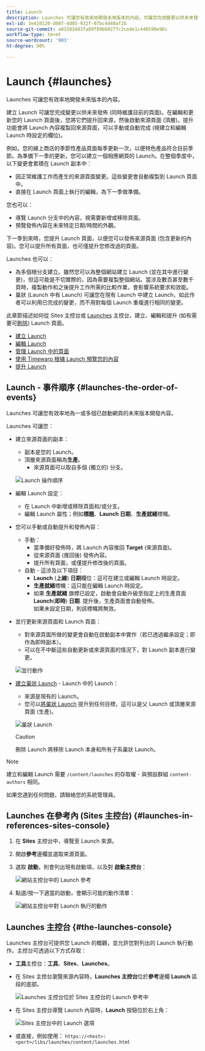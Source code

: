 ```yaml
---
title: Launch
description: Launches 可讓您有效率地開發未來版本的內容。可讓您完成變更以供未來發佈，同時維護目前的頁面
exl-id: 3e410120-d08f-4d05-932f-07bc4440af2b
source-git-commit: a01583483fa89f89b60277c2ce4e1c440590e96c
workflow-type: tm+mt
source-wordcount: '903'
ht-degree: 90%

---
```


# Launch {#launches}

Launches 可讓您有效率地開發未來版本的內容。

建立 Launch 可讓您完成變更以供未來發佈 (同時維護目前的頁面)。在編輯和更新您的 Launch 頁面後，您將它們提升回來源，然後啟動來源頁面 (頂層)。提升功能會將 Launch 內容複製回來源頁面，可以手動或自動完成 (視建立和編輯 Launch 時設定的欄位)。

例如，您的線上商店的季節性產品頁面每季更新一次，以便特色產品符合目前季節。為準備下一季的更新，您可以建立一個相應網頁的 Launch。在整個季度中，以下變更會累積在 Launch 副本中：

* 因正常維護工作而產生的來源頁面變更。這些變更會自動複製到 Launch 頁面中。
* 直接在 Launch 頁面上執行的編輯，為下一季做準備。

您也可以：

* 導覽 Launch 分支中的內容，視需要新增或移除頁面。
* 預覽發佈內容在未來特定日期/時間的外觀。

下一季到來時，您提升 Launch 頁面，以便您可以發佈來源頁面 (包含更新的內容)。您可以提升所有頁面，也可僅提升您修改過的頁面。

Launches 也可以：

* 為多個根分支建立。雖然您可以為整個網站建立 Launch (並在其中進行變更)，但這可能是不切實際的，因為需要複製整個網站。當涉及數百甚至數千頁時，複製動作和之後提升工作所需的比較作業，會影響系統要求和效能。
* 巢狀 (Launch 中有 Launch) 可讓您在現有 Launch 中建立 Launch，如此作者可以利用已完成的變更，而不用對每個 Launch 重複進行相同的變更。

此章節描述如何從 Sites 主控台或 [Launches](#the-launches-console) 主控台，建立、編輯和提升 (如有需要可[刪除](/help/sites-cloud/authoring/launches/creating.md#deleting-a-launch)) Launch 頁面。

* [建立 Launch](/help/sites-cloud/authoring/launches/creating.md)
* [編輯 Launch](/help/sites-cloud/authoring/launches/editing.md)
* [管理 Launch 中的頁面](/help/sites-cloud/authoring/launches/managing-pages.md)
* [使用 Timewarp 根據 Launch 預覽您的內容](/help/sites-cloud/authoring/launches/preview.md)
* [提升 Launch](/help/sites-cloud/authoring/launches/promoting.md)

## Launch - 事件順序 {#launches-the-order-of-events}

Launches 可讓您有效率地為一或多個已啟動網頁的未來版本開發內容。

Launches 可讓您：

* 建立來源頁面的副本：
   * 副本是您的 Launch。
   * 頂層來源頁面稱為&#x200B;**生產**。
      * 來源頁面可以取自多個 (獨立的) 分支。

  ![Launch 操作順序](/help/sites-cloud/authoring/assets/launches-order.png)

* 編輯 Launch 設定：
   * 在 Launch 中新增或移除頁面和/或分支。
   * 編輯 Launch 屬性；例如&#x200B;**標題**、**Launch 日期**、**生產就緒**&#x200B;標幟。
* 您可以手動或自動提升和發佈內容：
   * 手動：
      * 當準備好發佈時，將 Launch 內容推回 **Target** (來源頁面)。
      * 從來源頁面 (推回後) 發佈內容。
      * 提升所有頁面，或僅提升修改後的頁面。
   * 自動 - 這涉及以下項目：
      * **Launch** (**上線**) **日期**&#x200B;欄位：這可在建立或編輯 Launch 時設定。
      * **生產就緒**&#x200B;標幟：這只能在編輯 Launch 時設定。
      * 如果 **生產就緒** 旗標已設定，啟動會自動升級至指定上的生產頁面 **Launch**(**即時**) **日期**. 提升後，生產頁面會自動發佈。\
        如果未設定日期，則該標幟將無效。
* 並行更新來源頁面和 Launch 頁面：
   * 對來源頁面所做的變更會自動在啟動副本中實作（若已透過繼承設定；即作為即時副本）。
   * 可以在不中斷這些自動更新或來源頁面的情況下，對 Launch 副本進行變更。

  ![並行動作](/help/sites-cloud/authoring/assets/launches-parallel.png)

* [建立巢狀 Launch](/help/sites-cloud/authoring/launches/creating.md#creating-a-nested-launch) - Launch 中的 Launch：
   * 來源是現有的 Launch。
   * 您可以[將巢狀 Launch](/help/sites-cloud/authoring/launches/promoting.md#promoting-a-nested-launch) 提升到任何目標，這可以是父 Launch 或頂層來源頁面 (生產)。

  ![巢狀 Launch](/help/sites-cloud/authoring/assets/launches-nested.png)

  >[!CAUTION]
  >
  >刪除 Launch 將移除 Launch 本身和所有子系巢狀 Launch。

>[!NOTE]
>
>建立和編輯 Launch 需要 `/content/launches` 的存取權 - 與預設群組 `content-authors` 相同。
>
>如果您遇到任何問題，請聯絡您的系統管理員。

## Launches 在參考內 (Sites 主控台) {#launches-in-references-sites-console}

1. 在 **Sites** 主控台中，導覽至 Launch 來源。
1. 開啟&#x200B;**參考**&#x200B;邊欄並選取來源頁面。
1. 選取 **啟動**，則會列出現有啟動項，以及對 **啟動主控台**：

   ![網站主控台中的 Launch 參考](/help/sites-cloud/authoring/assets/launches-references.png)

1. 點選/按一下適當的啟動，會顯示可能的動作清單：

   ![網站主控台中對 Launch 執行的動作](/help/sites-cloud/authoring/assets/launches-references-actions.png)

## Launches 主控台 {#the-launches-console}

Launches 主控台可提供您 Launch 的概觀，並允許您對列出的 Launch 執行動作。主控台可透過以下方式存取：

* **工具**&#x200B;主控台：**工具**、**Sites**、**Launches**。

* 在 Sites 主控台瀏覽來源內容時，**Launches 主控台**&#x200B;位於&#x200B;**參考**&#x200B;邊欄 **Launch** 區段的底部。

  ![Launches 主控台位於 Sites 主控台的 Launch 參考中](/help/sites-cloud/authoring/assets/launches-references.png)

* 在 Sites 主控台導覽 Launch 內容時，**Launch** 按鈕位於右上角：

  ![Sites 主控台中的 Launch 選項](/help/sites-cloud/authoring/assets/launches-console-navigate-launch-content.png)

* 或直接，例如使用：
  `https://<host>:<port>/libs/launches/content/launches.html`
